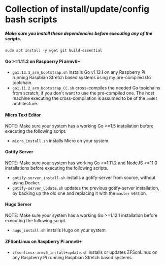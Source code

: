 # Collection of install/update/config bash scripts
##### Make sure you install these dependencies before executing any of the scripts.
```
sudo apt install -y wget git build-essential
```

#### Go >=1.11.2 on Raspberry Pi armv6+
* `go1.13.1_arm_bootstrap.sh` installs Go v1.13.1 on any Raspberry Pi running Raspbian Stretch based systems using my pre-compiled Go toolchain.
* `go1.11.2_arm_bootstrap_CC.sh` cross-compiles the needed Go toolchains from scratch, if you don't want to use the pre-compiled one. The host machine executing the cross-compilation is assumed to be of the `amd64` architecture.

#### Micro Text Editor
NOTE: Make sure your system has a working Go >=1.5 installation before executing the following script.
* `micro_install.sh` installs Micro on your system.

#### Gotify Server
NOTE: Make sure your system has working Go >=1.11.2 and NodeJS >=11.0 installations before executing the following scripts.
* `gotify-server_install.sh` installs a gotify-server from source, without using Docker.
* `gotify-server_update.sh` updates the previous gotify-server installation, by backing up the old one and replacing it with the `master` version.

#### Hugo Server
NOTE: Make sure your system has a working Go >=1.12.1 installation before executing the following script.
* `hugo_install.sh` installs Hugo on your system.

#### ZFSonLinux on Raspberry Pi armv6+
* `zfsonlinux-armv6_install+update.sh` installs or updates ZFSonLinux on any Raspberry Pi running Raspbian Stretch based systems.